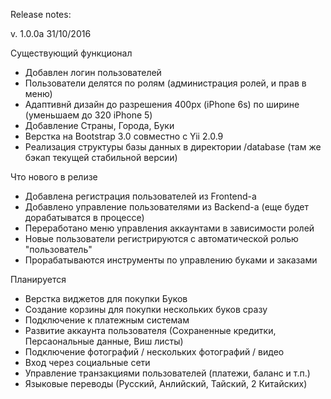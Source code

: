 Release notes:

v. 1.0.0a 31/10/2016

Существующий функционал

- Добавлен логин пользователей
- Пользователи делятся по ролям (администрация ролей, и прав в меню)
- Адаптивнй дизайн до разрешения 400px (iPhone 6s) по ширине
  (уменьшаем до 320 iPhone 5)
- Добавление Страны, Города, Буки
- Верстка на Bootstrap 3.0 совместно с Yii 2.0.9
- Реализация структуры базы данных в директории /database
  (там же бэкап текущей стабильной версии)

Что нового в релизе

- Добавлена регистрация пользователей из Frontend-a
- Добавлено управление пользователями из Backend-a
  (еще будет дорабатыватся в процессе)
- Переработано меню управления аккаунтами в зависимости ролей
- Новые пользователи регистрируются с автоматической ролью "пользователь"
- Прорабатываются инструменты по управлению буками и заказами

Планируется

- Верстка виджетов для покупки Буков
- Создание корзины для покупки нескольких буков сразу
- Подключение к платежным системам
- Развитие аккаунта пользователя
  (Сохраненные кредитки, Персаональные данные, Виш листы)
- Подключение фотографий / нескольких фотографий / видео
- Вход через социальные сети
- Управление транзакциями пользователей (платежи, баланс и т.п.)
- Языковые переводы (Русский, Анлийский, Тайский, 2 Китайских)
